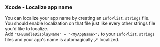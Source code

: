 ### Xcode - Localize app name
You can localize your app name by creating an `InfoPlist.strings` file.<br />
You should enable localization on that file just like every other strings file you'd like to localize.<br />
Add `"CFBundleDisplayName" = "<MyAppName>";` to your `InfoPlist.strings` files and your app's name is automagically 🪄 localized.
